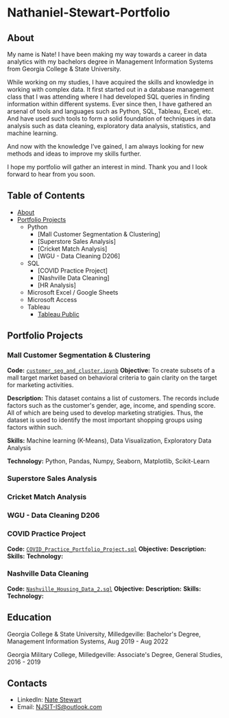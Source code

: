 # Nathaniel-Stewart-Portfolio
## About
My name is Nate! I have been making my way towards a career in data analytics with my bachelors degree in Management Information Systems from Georgia College & State University.

While working on my studies, I have acquired the skills and knowledge in working with complex data. It first started out in a database management class that I was attending where I had developed SQL queries in finding information within different systems. 
Ever since then, I have gathered an arsenal of tools and languages such as Python, SQL, Tableau, Excel, etc. And have used such tools to form a solid foundation of techniques in data analysis such as data cleaning, exploratory data analysis, statistics, and machine learning.

And now with the knowledge I’ve gained, I am always looking for new methods and ideas to improve my skills further.

I hope my portfolio will gather an interest in mind. Thank you and I look forward to hear from you soon.


## Table of Contents
- [About](https://github.com/NJSDragonBoltData/Nathaniel-Stewart-Portfolio?tab=readme-ov-file#about)
- [Portfolio Projects](https://github.com/NJSDragonBoltData/Nathaniel-Stewart-Portfolio?tab=readme-ov-file#portfolio-projects)
  - Python
    - [Mall Customer Segmentation & Clustering]
    - [Superstore Sales Analysis]
    - [Cricket Match Analysis]
    - [WGU - Data Cleaning D206]
  - SQL
    - [COVID Practice Project]
    - [Nashville Data Cleaning]
    - [HR Analysis]
  - Microsoft Excel / Google Sheets
  - Microsoft Access
  - Tableau
    - [Tableau Public](https://public.tableau.com/app/profile/nate.stewart7404/vizzes)


## Portfolio Projects

### Mall Customer Segmentation & Clustering
**Code:** [`customer_seg_and_cluster.ipynb`](https://github.com/NJSDragonBoltData/Nate_Stewart_Portfolio_Projects/blob/main/customer_seg_and_cluster.ipynb)
**Objective:** To create subsets of a mall target market based on behavioral criteria to gain clarity on the target for marketing activities.

**Description:** This dataset contains a list of customers. The records include factors such as the customer's gender, age, income, and spending score. All of which are being used to develop marketing stratigies. Thus, the dataset is used to identify the most important shopping groups using factors within such.

**Skills:** Machine learning (K-Means), Data Visualization, Exploratory Data Analysis

**Technology:** Python, Pandas, Numpy, Seaborn, Matplotlib, Scikit-Learn

### Superstore Sales Analysis
### Cricket Match Analysis
### WGU - Data Cleaning D206
### COVID Practice Project
**Code:** [`COVID_Practice_Portfolio_Project.sql`](https://github.com/NJSDragonBoltData/Nate_Stewart_Portfolio_Projects/blob/main/COVID_Practice_Portfolio_Project.sql)
**Objective:**
**Description:**
**Skills:**
**Technology:**
### Nashville Data Cleaning
**Code:** [`Nashville_Housing_Data_2.sql`](https://github.com/NJSDragonBoltData/Nate_Stewart_Portfolio_Projects/blob/main/Nashville_Housing_Data_2.sql)
**Objective:**
**Description:**
**Skills:**
**Technology:**
## Education
Georgia College & State University, Milledgeville:
Bachelor's Degree, Management Information Systems,
Aug 2019 - Aug 2022

Georgia Military College, Milledgeville:
Associate's Degree, General Studies,
2016 - 2019

## Contacts
- LinkedIn: [Nate Stewart](https://www.linkedin.com/in/nathaniel-stewart-003899208/)
- Email: NJSIT-IS@outlook.com
